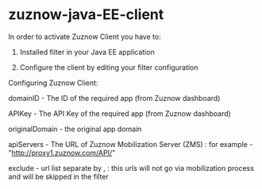zuznow-java-EE-client
=================

In order to activate Zuznow Client you have to:

1. Installed filter in your Java EE application

2. Configure the client by editing your filter configuration


Configuring Zuznow Client:

domainID - The ID of the required app (from Zuznow dashboard)

APIKey - The API Key of the required app (from Zuznow dashboard)

originalDomain - the original app domain

apiServers - The URL of Zuznow Mobilization Server (ZMS)
	: for example - "http://proxy1.zuznow.com/API/"
	
exclude - url list separate by , 
	: this urls will not go via mobilization process and will be skipped in the filter 
